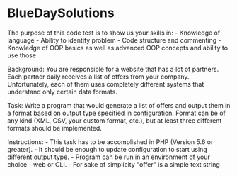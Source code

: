 BlueDaySolutions
================

The purpose of this code test is to show us your skills in:
    - Knowledge of language
    - Ability to identify problem
    - Code structure and commenting
    - Knowledge of OOP basics as well as advanced OOP concepts and ability to use those
        
Background:
    You are responsible for a website that has a lot of partners. Each partner daily receives a list of offers from your company. Unfortunately, each of them uses completely different systems that understand only certain data formats. 

Task:
    Write a program that would generate a list of offers and output them in a format based on output type specified in configuration. Format can be of any kind (XML, CSV, your custom format, etc.), but at least three different formats should be implemented.

Instructions:
    - This task has to be accomplished in PHP (Version 5.6 or greater).
    - It should be enough to update configuration to start using different output type.
    - Program can be run in an environment of your choice - web or CLI.
    - For sake of simplicity "offer" is a simple text string
